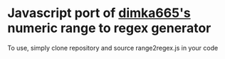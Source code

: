 

<h1>Javascript port of <a href='https://github.com/dimka665/range-regex'>dimka665's</a> numeric range to regex generator</h1>
<p> To use, simply clone repository and source range2regex.js in your code</p>
